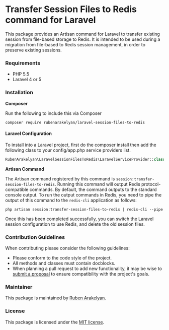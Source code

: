 # Transfer Session Files to Redis command for Laravel

This package provides an Artisan command for Laravel to transfer existing session from file-based storage to Redis. It is intended to be used during a migration from file-based to Redis session management, in order to preserve existing sessions.

### Requirements

- PHP 5.5
- Laravel 4 or 5

### Installation

**Composer**

Run the following to include this via Composer

```shell
composer require rubenarakelyan/laravel-session-files-to-redis
```

#### Laravel Configuration

To install into a Laravel project, first do the composer install then add the following class to your config/app.php service providers list.

```php
RubenArakelyan\LaravelSessionFilesToRedis\LaravelServiceProvider::class,
```

**Artisan Command**

The Artisan command registered by this command is `session:transfer-session-files-to-redis`. Running this command will output Redis protocol-compatible commands. By default, the command outputs to the standard console output. To run the output commands in Redis, you need to pipe the output of this command to the `redis-cli` application as follows:

```shell
php artisan session:transfer-session-files-to-redis | redis-cli --pipe
```

Once this has been completed successfully, you can switch the Laravel session configuration to use Redis, and delete the old session files.

### Contribution Guidelines

When contributing please consider the following guidelines:

- Please conform to the code style of the project.
- All methods and classes must contain docblocks.
- When planning a pull request to add new functionality, it may be wise to [submit a proposal](https://github.com/rubenarakelyan/laravel-session-files-to-redis/issues/new) to ensure compatibility with the project's goals.

### Maintainer

This package is maintained by [Ruben Arakelyan](https://ruben.am/).

### License

This package is licensed under the [MIT license](https://github.com/rubenarakelyan/laravel-session-files-to-redis/blob/master/LICENSE).
